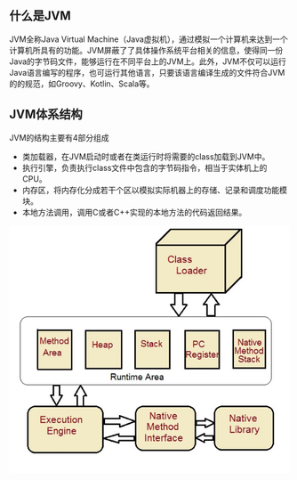 ## 什么是JVM
JVM全称Java Virtual Machine（Java虚拟机），通过模拟一个计算机来达到一个计算机所具有的功能。JVM屏蔽了了具体操作系统平台相关的信息，使得同一份Java的字节码文件，能够运行在不同平台上的JVM上。此外，JVM不仅可以运行Java语言编写的程序，也可运行其他语言，只要该语言编译生成的文件符合JVM的的规范，如Groovy、Kotlin、Scala等。

## JVM体系结构
JVM的结构主要有4部分组成
* 类加载器，在JVM启动时或者在类运行时将需要的class加载到JVM中。
* 执行引擎，负责执行class文件中包含的字节码指令，相当于实体机上的CPU。
* 内存区，将内存化分成若干个区以模拟实际机器上的存储、记录和调度功能模块。
* 本地方法调用，调用C或者C++实现的本地方法的代码返回结果。



![JVM体系结构图](https://raw.githubusercontent.com/hdsam/MyImages/master/MyNotes/20200918160815.jpg)